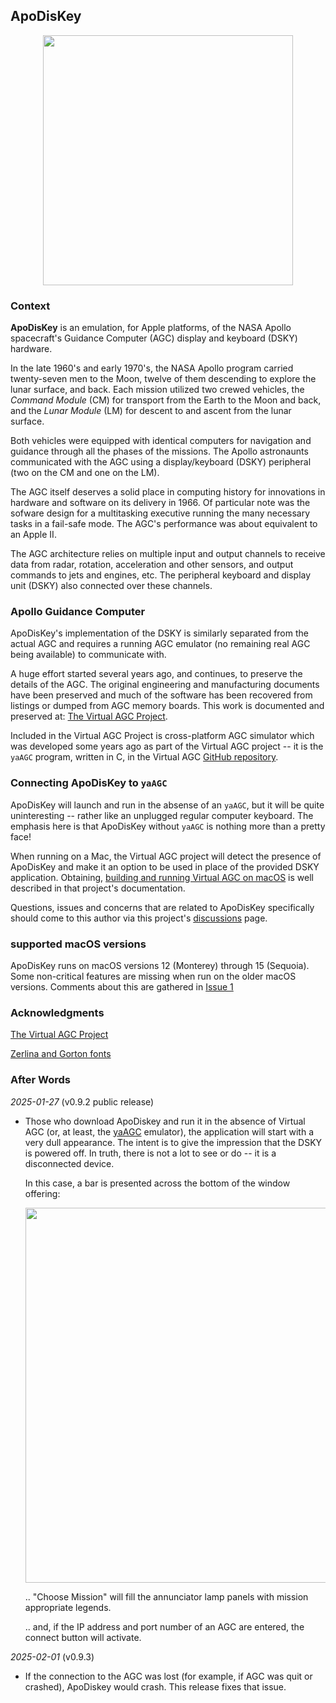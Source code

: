 ## ApoDisKey

<p align="center"> <img src="https://ramsaycons.com/pix/macOS-DSKY-EC234A.png"
width="400" /> </p>

### Context

__ApoDisKey__ is an emulation, for Apple platforms, of the NASA Apollo
spacecraft's Guidance Computer (AGC) display and keyboard (DSKY) hardware.

In the late 1960's and early 1970's, the NASA Apollo program carried
twenty-seven men to the Moon, twelve of them descending to explore the lunar
surface, and back. Each mission utilized two crewed vehicles, the _Command
Module_ (CM) for transport from the Earth to the Moon and back, and the _Lunar
Module_ (LM) for descent to and ascent from the lunar surface.

Both vehicles were equipped with identical computers for navigation and guidance
through all the phases of the missions. The Apollo astronaunts communicated with
the AGC using a display/keyboard (DSKY) peripheral (two on the CM and one on the
LM).

The AGC itself deserves a solid place in computing history for innovations in
hardware and software on its delivery in 1966.  Of particular note was the
sofware design for a multitasking executive running the many necessary tasks in
a fail-safe mode. The AGC's performance was about equivalent to an Apple II.

The AGC architecture relies on multiple input and output channels to receive
data from radar, rotation, acceleration and other sensors, and output commands
to jets and engines, etc. The peripheral keyboard and display unit (DSKY) also
connected over these channels.

### Apollo Guidance Computer

ApoDisKey's implementation of the DSKY is similarly separated from the actual
AGC and requires a running AGC emulator (no remaining real AGC being available)
to communicate with.

A huge effort started several years ago, and continues, to preserve the details of the AGC. The
original engineering and manufacturing documents have been preserved and much of
the software has been recovered from listings or dumped from AGC memory boards.
This work is documented and preserved at: 
[The Virtual AGC Project](https://www.ibiblio.org/apollo/).

Included in the Virtual AGC Project is cross-platform AGC simulator which was
developed some years ago as part of the Virtual AGC project -- it is the `yaAGC`
program, written in C, in the Virtual AGC 
[GitHub repository](https://github.com/virtualagc/virtualagc).

### Connecting ApoDisKey to `yaAGC`

ApoDisKey will launch and run in the absense of an `yaAGC`, but it will be quite
uninteresting -- rather like an unplugged regular computer keyboard.  The
emphasis here is that ApoDisKey without `yaAGC` is nothing more than a pretty
face!

When running on a Mac, the Virtual AGC project will detect the presence of 
ApoDisKey and make it an option to be used in place of the provided DSKY application.
Obtaining, 
[building and running Virtual AGC on macOS](https://www.ibiblio.org/apollo/download.html#Sequoia) 
is well described in that project's documentation.

Questions, issues and concerns that are related to ApoDisKey specifically should
come to this author via this project's 
[discussions](https://github.com/gavineadie/ApoDisKey/discussions)
page.

### supported macOS versions

ApoDisKey runs on macOS versions 12 (Monterey) through 15 (Sequoia).
Some non-critical features are missing when run on the older macOS versions.
Comments about this are gathered in 
[Issue 1](https://github.com/gavineadie/ApoDisKey/issues/1)

### Acknowledgments

[The Virtual AGC Project](https://www.ibiblio.org/apollo/)

[Zerlina and Gorton fonts](https://github.com/ehdorrii/dsky-fonts)

###  After Words

_2025-01-27_ (v0.9.2 public release)

* Those who download ApoDiskey and run it in the absence of Virtual AGC (or, at least, the 
  [yaAGC](https://www.ibiblio.org/apollo/yaAGC.html#gsc.tab=0) emulator), the application will
  start with a very dull appearance.
  The intent is to give the impression that the DSKY is powered off.
  In truth, there is not a lot to see or do -- it is a disconnected device.
    
  In this case, a bar is presented across the bottom of the window offering: 

   <p align="center"> <img src="https://ramsaycons.com/pix/macOS-DSKY-BAR-EC234A.jpg" width="600" /> </p>

   .. "Choose Mission" will fill the annunciator lamp panels with mission appropriate legends.
   
   .. and, if the IP address and port number of an AGC are entered, the connect button will activate.

_2025-02-01_ (v0.9.3)

* If the connection to the AGC was lost (for example, if AGC was quit or crashed), ApoDiskey would
  crash.  This release fixes that issue.
